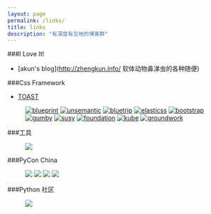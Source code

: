 ```yaml
---
layout: page
permalink: /links/
title: links
description: "有深度有见地的博客群"
---
```


###I Love It!

* [akun's blog](http://zhengkun.info/ 软体动物鼻涕虫的各种随便)

###Css Framework

* [TOAST](http://daneden.github.io/Toast/)

<figure class="third">
  <a target="_blank" href="http://www.blueprintcss.org/"><img src="http://zh.learnlayout.com/images/blueprint.jpg" alt="blueprint"></a>
  <a target="_blank" href=" http://www.unsemantic.com"><img src="http://zh.learnlayout.com/images/unsemantic.png" alt="unsemantic"></a>
  <a target="_blank" href="http://bluetrip.org/"><img src="http://zh.learnlayout.com/images/bluetrip.jpg" alt="bluetrip"></a>
  <a target="_blank" href="http://elasticss.com/"><img src="http://zh.learnlayout.com/images/elasticss.jpg" alt="elasticss"></a>
  <a target="_blank" href="http://getbootstrap.com/"><img src="http://zh.learnlayout.com/images/bootstrap.jpg" alt="bootstrap"></a>
  <a target="_blank" href="http://gumbyframework.com/"><img src="http://zh.learnlayout.com/images/gumby.jpg" alt="gumby"></a>
  <a target="_blank" href="http://susy.oddbird.net/"><img src="http://zh.learnlayout.com/images/susy.jpg" alt="susy"></a>
  <a target="_blank" href="http://foundation.zurb.com/"><img src="http://zh.learnlayout.com/images/foundation.png" alt="foundation"></a>
  <a target="_blank" href="http://imperavi.com/kube/"><img src="http://zh.learnlayout.com/images/kube.png" alt="kube"></a>
  <a target="_blank" href="http://groundworkcss.github.com/"><img src="http://zh.learnlayout.com/images/groundwork.gif" alt="groundwork"></a>
</figure>

###工具

<figure class="third">
  <a href="http://http://lesscss.org/" target="_blank">
    <img src="http://lesscss.org/public/img/logo.png"></a>
</figure>

###PyCon China

<figure class="third">
  <a href="http://cn.pycon.org/2011" target="_blank">
    <img src="http://pyconcn.qiniudn.com/images/PyConChina.png?ver=20131211"></a>
  <a href="http://cn.pycon.org/2012" target="_blank">
    <img src="http://pyconcn.qiniudn.com/images/PyConChina2012.png?ver=20131211"></a>
  <a href="http://cn.pycon.org/2013" target="_blank">
    <img src="http://pyconcn.qiniudn.com/images/PyCon2013CHIna_logo_w200.png?ver=20131211"></a>
  <a href="http://cn.pycon.org/2014" target="_blank">
    <img src="http://zoomq.qiniudn.com/CPyUG/PyCon2014China/design/PyCon2013CHIna_logo_w200-h150.png"></a>
</figure>

###Python 社区

<figure class="third">
  <a href="http://wiki.woodpecker.org.cn/moin/%E9%A6%96%E9%A1%B5" target="_blank">
    <img src="http://wiki.woodpecker.org.cn/htdocs/woodpecker.png"></a>
</figure>
